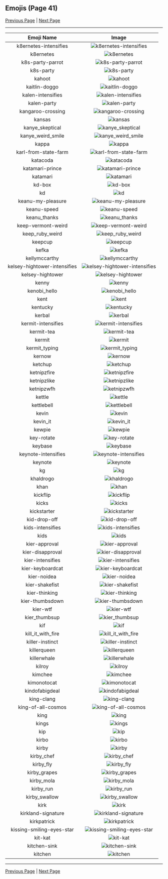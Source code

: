 
  ## Emojis (Page 41)

  [Previous Page](/docs/hashicorp/page-j-0040.md)
   | [Next Page](/docs/hashicorp/page-k-0042.md)

  <hr />

  |Emoji Name|Image|
  | :-: | :-: |
  |k8ernetes-intensifies| ![k8ernetes-intensifies](/emojis/hashicorp/k8ernetes-intensifies.gif)|
  |k8ernetes| ![k8ernetes](/emojis/hashicorp/k8ernetes.png)|
  |k8s-party-parrot| ![k8s-party-parrot](/emojis/hashicorp/k8s-party-parrot.gif)|
  |k8s-party| ![k8s-party](/emojis/hashicorp/k8s-party.gif)|
  |kahoot| ![kahoot](/emojis/hashicorp/kahoot.jpg)|
  |kaitlin-doggo| ![kaitlin-doggo](/emojis/hashicorp/kaitlin-doggo.png)|
  |kalen-intensifies| ![kalen-intensifies](/emojis/hashicorp/kalen-intensifies.gif)|
  |kalen-party| ![kalen-party](/emojis/hashicorp/kalen-party.gif)|
  |kangaroo-crossing| ![kangaroo-crossing](/emojis/hashicorp/kangaroo-crossing.jpg)|
  |kansas| ![kansas](/emojis/hashicorp/kansas.jpg)|
  |kanye_skeptical| ![kanye_skeptical](/emojis/hashicorp/kanye_skeptical.jpg)|
  |kanye_weird_smile| ![kanye_weird_smile](/emojis/hashicorp/kanye_weird_smile.png)|
  |kappa| ![kappa](/emojis/hashicorp/kappa.png)|
  |karl-from-state-farm| ![karl-from-state-farm](/emojis/hashicorp/karl-from-state-farm.png)|
  |katacoda| ![katacoda](/emojis/hashicorp/katacoda.png)|
  |katamari-prince| ![katamari-prince](/emojis/hashicorp/katamari-prince.gif)|
  |katamari| ![katamari](/emojis/hashicorp/katamari.gif)|
  |kd-box| ![kd-box](/emojis/hashicorp/kd-box.png)|
  |kd| ![kd](/emojis/hashicorp/kd.png)|
  |keanu-my-pleasure| ![keanu-my-pleasure](/emojis/hashicorp/keanu-my-pleasure.gif)|
  |keanu-speed| ![keanu-speed](/emojis/hashicorp/keanu-speed.gif)|
  |keanu_thanks| ![keanu_thanks](/emojis/hashicorp/keanu_thanks.gif)|
  |keep-vermont-weird| ![keep-vermont-weird](/emojis/hashicorp/keep-vermont-weird.jpg)|
  |keep_ruby_weird| ![keep_ruby_weird](/emojis/hashicorp/keep_ruby_weird.png)|
  |keepcup| ![keepcup](/emojis/hashicorp/keepcup.png)|
  |kefka| ![kefka](/emojis/hashicorp/kefka.gif)|
  |kellymccarthy| ![kellymccarthy](/emojis/hashicorp/kellymccarthy.png)|
  |kelsey-hightower-intensifies| ![kelsey-hightower-intensifies](/emojis/hashicorp/kelsey-hightower-intensifies.gif)|
  |kelsey-hightower| ![kelsey-hightower](/emojis/hashicorp/kelsey-hightower.jpg)|
  |kenny| ![kenny](/emojis/hashicorp/kenny.gif)|
  |kenobi_hello| ![kenobi_hello](/emojis/hashicorp/kenobi_hello.png)|
  |kent| ![kent](/emojis/hashicorp/kent.png)|
  |kentucky| ![kentucky](/emojis/hashicorp/kentucky.png)|
  |kerbal| ![kerbal](/emojis/hashicorp/kerbal.png)|
  |kermit-intensifies| ![kermit-intensifies](/emojis/hashicorp/kermit-intensifies.gif)|
  |kermit-tea| ![kermit-tea](/emojis/hashicorp/kermit-tea.png)|
  |kermit| ![kermit](/emojis/hashicorp/kermit.png)|
  |kermit_typing| ![kermit_typing](/emojis/hashicorp/kermit_typing.gif)|
  |kernow| ![kernow](/emojis/hashicorp/kernow.png)|
  |ketchup| ![ketchup](/emojis/hashicorp/ketchup.png)|
  |ketnipzfire| ![ketnipzfire](/emojis/hashicorp/ketnipzfire.jpg)|
  |ketnipzlike| ![ketnipzlike](/emojis/hashicorp/ketnipzlike.png)|
  |ketnipzwfh| ![ketnipzwfh](/emojis/hashicorp/ketnipzwfh.png)|
  |kettle| ![kettle](/emojis/hashicorp/kettle.jpg)|
  |kettlebell| ![kettlebell](/emojis/hashicorp/kettlebell.jpg)|
  |kevin| ![kevin](/emojis/hashicorp/kevin.gif)|
  |kevin_it| ![kevin_it](/emojis/hashicorp/kevin_it.png)|
  |kewpie| ![kewpie](/emojis/hashicorp/kewpie.jpg)|
  |key-rotate| ![key-rotate](/emojis/hashicorp/key-rotate.gif)|
  |keybase| ![keybase](/emojis/hashicorp/keybase.png)|
  |keynote-intensifies| ![keynote-intensifies](/emojis/hashicorp/keynote-intensifies.gif)|
  |keynote| ![keynote](/emojis/hashicorp/keynote.jpg)|
  |kg| ![kg](/emojis/hashicorp/kg.png)|
  |khaldrogo| ![khaldrogo](/emojis/hashicorp/khaldrogo.jpg)|
  |khan| ![khan](/emojis/hashicorp/khan.gif)|
  |kickflip| ![kickflip](/emojis/hashicorp/kickflip.gif)|
  |kicks| ![kicks](/emojis/hashicorp/kicks.png)|
  |kickstarter| ![kickstarter](/emojis/hashicorp/kickstarter.png)|
  |kid-drop-off| ![kid-drop-off](/emojis/hashicorp/kid-drop-off.png)|
  |kids-intensifies| ![kids-intensifies](/emojis/hashicorp/kids-intensifies.gif)|
  |kids| ![kids](/emojis/hashicorp/kids.png)|
  |kier-approval| ![kier-approval](/emojis/hashicorp/kier-approval.png)|
  |kier-disapproval| ![kier-disapproval](/emojis/hashicorp/kier-disapproval.png)|
  |kier-intensifies| ![kier-intensifies](/emojis/hashicorp/kier-intensifies.gif)|
  |kier-keyboardcat| ![kier-keyboardcat](/emojis/hashicorp/kier-keyboardcat.gif)|
  |kier-noidea| ![kier-noidea](/emojis/hashicorp/kier-noidea.png)|
  |kier-shakefist| ![kier-shakefist](/emojis/hashicorp/kier-shakefist.png)|
  |kier-thinking| ![kier-thinking](/emojis/hashicorp/kier-thinking.png)|
  |kier-thumbsdown| ![kier-thumbsdown](/emojis/hashicorp/kier-thumbsdown.png)|
  |kier-wtf| ![kier-wtf](/emojis/hashicorp/kier-wtf.png)|
  |kier_thumbsup| ![kier_thumbsup](/emojis/hashicorp/kier_thumbsup.png)|
  |kif| ![kif](/emojis/hashicorp/kif.png)|
  |kill_it_with_fire| ![kill_it_with_fire](/emojis/hashicorp/kill_it_with_fire.gif)|
  |killer-instinct| ![killer-instinct](/emojis/hashicorp/killer-instinct.png)|
  |killerqueen| ![killerqueen](/emojis/hashicorp/killerqueen.png)|
  |killerwhale| ![killerwhale](/emojis/hashicorp/killerwhale.png)|
  |kilroy| ![kilroy](/emojis/hashicorp/kilroy.png)|
  |kimchee| ![kimchee](/emojis/hashicorp/kimchee.png)|
  |kimonotocat| ![kimonotocat](/emojis/hashicorp/kimonotocat.png)|
  |kindofabigdeal| ![kindofabigdeal](/emojis/hashicorp/kindofabigdeal.png)|
  |king-clang| ![king-clang](/emojis/hashicorp/king-clang.png)|
  |king-of-all-cosmos| ![king-of-all-cosmos](/emojis/hashicorp/king-of-all-cosmos.png)|
  |king| ![king](/emojis/hashicorp/king.gif)|
  |kings| ![kings](/emojis/hashicorp/kings.png)|
  |kip| ![kip](/emojis/hashicorp/kip.jpg)|
  |kirbo| ![kirbo](/emojis/hashicorp/kirbo.gif)|
  |kirby| ![kirby](/emojis/hashicorp/kirby.gif)|
  |kirby_chef| ![kirby_chef](/emojis/hashicorp/kirby_chef.gif)|
  |kirby_fly| ![kirby_fly](/emojis/hashicorp/kirby_fly.gif)|
  |kirby_grapes| ![kirby_grapes](/emojis/hashicorp/kirby_grapes.gif)|
  |kirby_mola| ![kirby_mola](/emojis/hashicorp/kirby_mola.png)|
  |kirby_run| ![kirby_run](/emojis/hashicorp/kirby_run.gif)|
  |kirby_swallow| ![kirby_swallow](/emojis/hashicorp/kirby_swallow.gif)|
  |kirk| ![kirk](/emojis/hashicorp/kirk.png)|
  |kirkland-signature| ![kirkland-signature](/emojis/hashicorp/kirkland-signature.png)|
  |kirkpatrick| ![kirkpatrick](/emojis/hashicorp/kirkpatrick.png)|
  |kissing-smiling-eyes-star| ![kissing-smiling-eyes-star](/emojis/hashicorp/kissing-smiling-eyes-star.png)|
  |kit-kat| ![kit-kat](/emojis/hashicorp/kit-kat.png)|
  |kitchen-sink| ![kitchen-sink](/emojis/hashicorp/kitchen-sink.png)|
  |kitchen| ![kitchen](/emojis/hashicorp/kitchen.png)|

  <hr/>
  
  [Previous Page](/docs/hashicorp/page-j-0040.md)
   | [Next Page](/docs/hashicorp/page-k-0042.md)